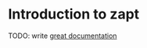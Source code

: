 # Introduction to zapt

TODO: write [great documentation](http://jacobian.org/writing/what-to-write/)
